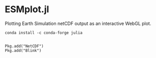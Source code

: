 # ESMplot.jl
Plotting Earth Simulation netCDF output as an interactive WebGL plot. 

```
conda install -c conda-forge julia


Pkg.add("NetCDF")
Pkg.add("Blink")
```
